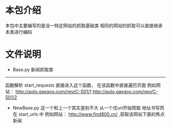 # 本包介绍
本包中主要编写的是没一特定网站的抓取基础类
相同的网站的抓取可以直接继承本类进行编码

# 文件说明
 - Base.py
新闻抓取类
---
函数解析
start_requests
直接进入这个函数，
在该函数中直接遍历页面
例如网站：
http://auto.gasgoo.com/nev/C-501/1
http://auto.gasgoo.com/nev/C-501/2

 - NewBase.py
这一个和上一个其实差别不大
从一个住url开始爬取
地址书写而在 start_urls 中
例如网站：
http://www.find800.cn/ ,获取该网站下面的焦点新闻

